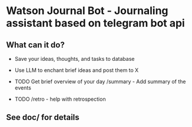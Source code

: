 # Watson Journal Bot - Journaling assistant based on telegram bot api

## What can it do?

* Save your ideas, thoughts, and tasks to database
* Use LLM to enchant brief ideas and post them to X

* TODO Get brief overview of your day  /summary - Add summary of the events
* TODO /retro - help with retrospection


## See doc/ for details
